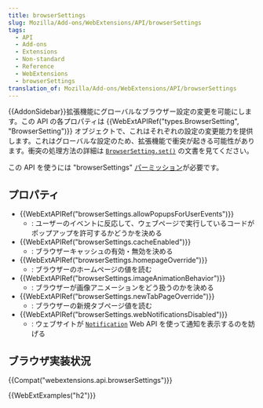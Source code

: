 ```yaml
---
title: browserSettings
slug: Mozilla/Add-ons/WebExtensions/API/browserSettings
tags:
  - API
  - Add-ons
  - Extensions
  - Non-standard
  - Reference
  - WebExtensions
  - browserSettings
translation_of: Mozilla/Add-ons/WebExtensions/API/browserSettings
---
```

{{AddonSidebar}}拡張機能にグローバルなブラウザー設定の変更を可能にします。この API の各プロパティは {{WebExtAPIRef("types.BrowserSetting", "BrowserSetting")}} オブジェクトで、これはそれぞれの設定の変更能力を提供します。これはグローバルな設定のため、拡張機能で衝突が起きる可能性があります。衝突の処理方法の詳細は [`BrowserSetting.set()`](/ja/Add-ons/WebExtensions/API/types/BrowserSetting/set) の文書を見てください。

この API を使うには "browserSettings" [パーミッション](/ja/docs/Mozilla/Add-ons/WebExtensions/manifest.json/permissions)が必要です。

## プロパティ

- {{WebExtAPIRef("browserSettings.allowPopupsForUserEvents")}}
  - : ユーザーのイベントに反応して、ウェブページで実行しているコードがポップアップを許可するかどうかを決める
- {{WebExtAPIRef("browserSettings.cacheEnabled")}}
  - : ブラウザーキャッシュの有効・無効を決める
- {{WebExtAPIRef("browserSettings.homepageOverride")}}
  - : ブラウザーのホームページの値を読む
- {{WebExtAPIRef("browserSettings.imageAnimationBehavior")}}
  - : ブラウザーが画像アニメーションをどう扱うのかを決める
- {{WebExtAPIRef("browserSettings.newTabPageOverride")}}
  - : ブラウザーの新規タブページ値を読む
- {{WebExtAPIRef("browserSettings.webNotificationsDisabled")}}
  - : ウェブサイトが [`Notification`](/ja/docs/Web/API/notification) Web API を使って通知を表示するのを妨げる

## ブラウザ実装状況

{{Compat("webextensions.api.browserSettings")}}

{{WebExtExamples("h2")}}
